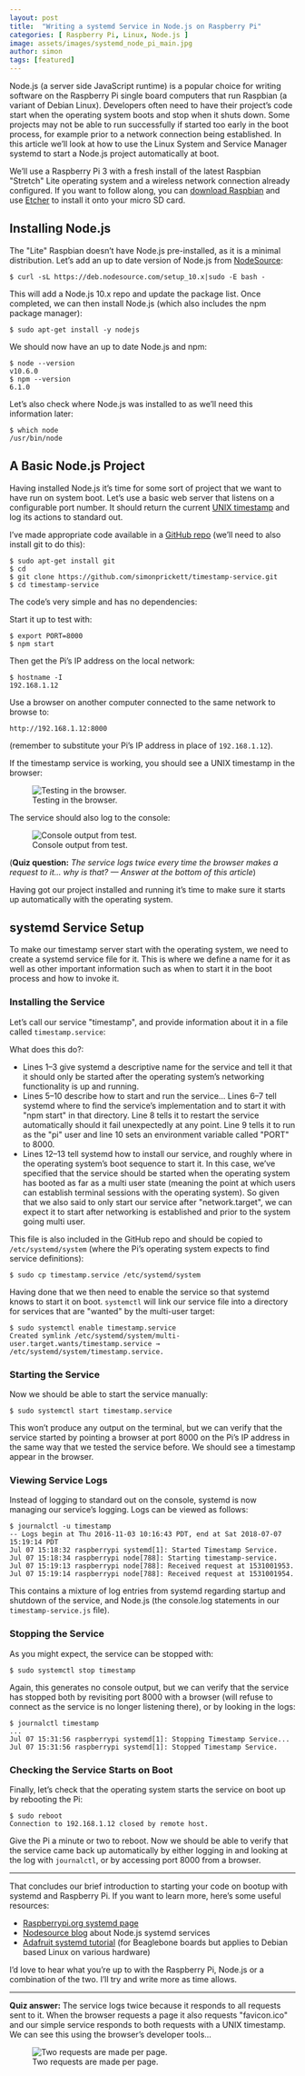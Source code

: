 ```yaml
---
layout: post
title:  "Writing a systemd Service in Node.js on Raspberry Pi"
categories: [ Raspberry Pi, Linux, Node.js ]
image: assets/images/systemd_node_pi_main.jpg
author: simon
tags: [featured]
---
```

Node.js (a server side JavaScript runtime) is a popular choice for writing software on the Raspberry Pi single board computers that run Raspbian (a variant of Debian Linux). Developers often need to have their project’s code start when the operating system boots and stop when it shuts down. Some projects may not be able to run successfully if started too early in the boot process, for example prior to a network connection being established. In this article we’ll look at how to use the Linux System and Service Manager systemd to start a Node.js project automatically at boot.

We’ll use a Raspberry Pi 3 with a fresh install of the latest Raspbian "Stretch" Lite operating system and a wireless network connection already configured. If you want to follow along, you can [download Raspbian](https://www.raspberrypi.org/downloads/raspbian/) and use [Etcher](https://www.balena.io/etcher/) to install it onto your micro SD card.

## Installing Node.js
The "Lite" Raspbian doesn’t have Node.js pre-installed, as it is a minimal distribution. Let’s add an up to date version of Node.js from [NodeSource](https://nodesource.com/):

```
$ curl -sL https://deb.nodesource.com/setup_10.x|sudo -E bash -
```

This will add a Node.js 10.x repo and update the package list. Once completed, we can then install Node.js (which also includes the npm package manager):

```
$ sudo apt-get install -y nodejs
```

We should now have an up to date Node.js and npm:

```
$ node --version
v10.6.0
$ npm --version
6.1.0
```

Let’s also check where Node.js was installed to as we’ll need this information later:

```
$ which node
/usr/bin/node
```

## A Basic Node.js Project
Having installed Node.js it’s time for some sort of project that we want to have run on system boot. Let’s use a basic web server that listens on a configurable port number. It should return the current [UNIX timestamp](https://www.unixtimestamp.com/) and log its actions to standard out.

I’ve made appropriate code available in a [GitHub repo](https://github.com/simonprickett/timestamp-service) (we’ll need to also install git to do this):

```
$ sudo apt-get install git
$ cd
$ git clone https://github.com/simonprickett/timestamp-service.git
$ cd timestamp-service
```

The code’s very simple and has no dependencies:

<script src="https://gist.github.com/simonprickett/5a7907f48c81b2d256cfafabb3277bd3.js"></script>

Start it up to test with:

```
$ export PORT=8000
$ npm start
```

Then get the Pi’s IP address on the local network:

```
$ hostname -I
192.168.1.12
```

Use a browser on another computer connected to the same network to browse to:

```
http://192.168.1.12:8000
```

(remember to substitute your Pi’s IP address in place of `192.168.1.12`).

If the timestamp service is working, you should see a UNIX timestamp in the browser:

<figure class="figure">
  <img src="{{ site.baseurl }}/assets/images/systemd_node_pi_testing_browser.png" class="figure-img img-fluid" alt="Testing in the browser.">
  <figcaption class="figure-caption text-center">Testing in the browser.</figcaption>
</figure>

The service should also log to the console:

<figure class="figure">
  <img src="{{ site.baseurl }}/assets/images/systemd_node_pi_timestamp_console.png" class="figure-img img-fluid" alt="Console output from test.">
  <figcaption class="figure-caption text-center">Console output from test.</figcaption>
</figure>

(**Quiz question:** _The service logs twice every time the browser makes a request to it... why is that? — Answer at the bottom of this article_)

Having got our project installed and running it’s time to make sure it starts up automatically with the operating system.

## systemd Service Setup
To make our timestamp server start with the operating system, we need to create a systemd service file for it. This is where we define a name for it as well as other important information such as when to start it in the boot process and how to invoke it.

### Installing the Service
Let’s call our service "timestamp", and provide information about it in a file called `timestamp.service`:

<script src="https://gist.github.com/simonprickett/88bcc7aa5db7b02df94362bfb0e32104.js"></script>

What does this do?:

* Lines 1–3 give systemd a descriptive name for the service and tell it that it should only be started after the operating system’s networking functionality is up and running.
* Lines 5–10 describe how to start and run the service… Lines 6–7 tell systemd where to find the service’s implementation and to start it with "npm start" in that directory. Line 8 tells it to restart the service automatically should it fail unexpectedly at any point. Line 9 tells it to run as the "pi" user and line 10 sets an environment variable called "PORT" to 8000.
* Lines 12–13 tell systemd how to install our service, and roughly where in the operating system’s boot sequence to start it. In this case, we’ve specified that the service should be started when the operating system has booted as far as a multi user state (meaning the point at which users can establish terminal sessions with the operating system). So given that we also said to only start our service after "network.target", we can expect it to start after networking is established and prior to the system going multi user.

This file is also included in the GitHub repo and should be copied to `/etc/systemd/system` (where the Pi’s operating system expects to find service definitions):

```
$ sudo cp timestamp.service /etc/systemd/system
```

Having done that we then need to enable the service so that systemd knows to start it on boot. `systemctl` will link our service file into a directory for services that are "wanted" by the multi-user target:

```
$ sudo systemctl enable timestamp.service
Created symlink /etc/systemd/system/multi-user.target.wants/timestamp.service → /etc/systemd/system/timestamp.service.
```

### Starting the Service
Now we should be able to start the service manually:

```
$ sudo systemctl start timestamp.service
```

This won’t produce any output on the terminal, but we can verify that the service started by pointing a browser at port 8000 on the Pi’s IP address in the same way that we tested the service before. We should see a timestamp appear in the browser.

### Viewing Service Logs
Instead of logging to standard out on the console, systemd is now managing our service’s logging. Logs can be viewed as follows:

```
$ journalctl -u timestamp
-- Logs begin at Thu 2016-11-03 10:16:43 PDT, end at Sat 2018-07-07 15:19:14 PDT
Jul 07 15:18:32 raspberrypi systemd[1]: Started Timestamp Service.
Jul 07 15:18:34 raspberrypi node[788]: Starting timestamp-service.
Jul 07 15:19:13 raspberrypi node[788]: Received request at 1531001953.
Jul 07 15:19:14 raspberrypi node[788]: Received request at 1531001954.
```

This contains a mixture of log entries from systemd regarding startup and shutdown of the service, and Node.js (the console.log statements in our `timestamp-service.js` file).

### Stopping the Service

As you might expect, the service can be stopped with:

```
$ sudo systemctl stop timestamp
```

Again, this generates no console output, but we can verify that the service has stopped both by revisiting port 8000 with a browser (will refuse to connect as the service is no longer listening there), or by looking in the logs:

```
$ journalctl timestamp
...
Jul 07 15:31:56 raspberrypi systemd[1]: Stopping Timestamp Service...
Jul 07 15:31:56 raspberrypi systemd[1]: Stopped Timestamp Service.
```

### Checking the Service Starts on Boot
Finally, let’s check that the operating system starts the service on boot up by rebooting the Pi:

```
$ sudo reboot
Connection to 192.168.1.12 closed by remote host.
```

Give the Pi a minute or two to reboot. Now we should be able to verify that the service came back up automatically by either logging in and looking at the log with `journalctl`, or by accessing port 8000 from a browser.

---

That concludes our brief introduction to starting your code on bootup with systemd and Raspberry Pi. If you want to learn more, here’s some useful resources:

* [Raspberrypi.org systemd page](https://www.raspberrypi.org/documentation/linux/usage/systemd.md)
* [Nodesource blog](https://nodesource.com/blog/running-your-node-js-app-with-systemd-part-1/) about Node.js systemd services
* [Adafruit systemd tutorial](https://learn.adafruit.com/running-programs-automatically-on-your-tiny-computer/systemd-writing-and-enabling-a-service) (for Beaglebone boards but applies to Debian based Linux on various hardware)

I’d love to hear what you’re up to with the Raspberry Pi, Node.js or a combination of the two. I’ll try and write more as time allows.

---

**Quiz answer:** The service logs twice because it responds to all requests sent to it. When the browser requests a page it also requests "favicon.ico" and our simple service responds to both requests with a UNIX timestamp. We can see this using the browser’s developer tools...

<figure class="figure">
  <img src="{{ site.baseurl }}/assets/images/systemd_node_pi_network_tools.png" class="figure-img img-fluid" alt="Two requests are made per page.">
  <figcaption class="figure-caption text-center">Two requests are made per page.</figcaption>
</figure>
